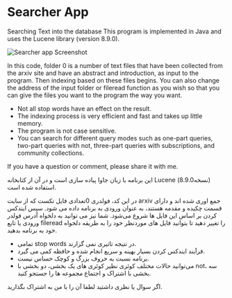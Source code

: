 # Searcher App
Searching Text into the database
This program is implemented in Java and uses the Lucene library (version 8.9.0).

<img align='center'  src='searcherAppScreen.png.png' alt='Searcher app Screenshot'>

In this code, folder 0 is a number of text files that have been collected from the arxiv site and have an abstract and introduction, as input to the program. Then indexing based on these files begins.
You can also change the address of the input folder or fileread function as you wish so that you can give the files you want to the program the way you want.
* Not all stop words have an effect on the result.
* The indexing process is very efficient and fast and takes up little memory.
* The program is not case sensitive.
* You can search for different query modes such as one-part queries, two-part queries with not, three-part queries with subscriptions, and community collections.

If you have a question or comment, please share it with me.

این برنامه با زبان جاوا پیاده سازی است و در آن از کتابخانه Lucene (نسخه8.9.0) استفاده شده است.

در این کد، فولدری 0تعدادی فایل تکست که از سایت arxiv جمع اوری شده اند و دارای قسمت چکیده و مقدمه هستند، به عنوان ورودی به برنامه داده می شود. سپس ایندکس کردن بر اساس این فایل ها شروع می‌شود.
شما نیز می توانید به دلخواه آدرس فولدر ورودی یا تابع fileread را تغییر دهید تا بتوانید فایل های موردنظر خود را به طریقه دلخواه خود به برنامه بدهید.
* تمامی stop words در نتیجه تاثیری نمی گزارند.
* فرآیند ایندکس کردن بسیار بهینه و سریع انجام شده و حافظه کمی می گیرد.
* برنامه نسبت به حروف بزرگ و کوچک حساس نیست.
* می‌توانید حالات مختلف کوئری نظیر کوئری های یک بخشی، دو بخشی با not، سه بخشی با اشتراک و اجتماع مجموعه ها را جستجو کنید.

اگر سوال یا نظری داشتید لطفا آن را با من به اشتراک بگذارید.
